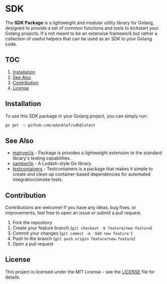 # SDK

The **SDK Package** is a lightweight and modular utility library for Golang, designed to provide a set of common functions and tools to kickstart your Golang projects. It's not meant to be an extensive framework but rather a collection of useful helpers that can be used as an SDK to your Golang code.

## TOC

1. [Installation](#installation)
1. [See Also](#see-also)
1. [Contribution](#contribution)
1. [License](#license)

## Installation

To use this SDK package in your Golang project, you can simply run:

```bash
go get -u github.com/adoublef/sdk@latest
```

## See Also

- [matryer/is](https://github.com/matryer/is) - Package is provides a lightweight extension to the standard library's testing capabilities.
- [samber/lo](https://github.com/samber/lo) - A Lodash-style Go library.
- [testcontainers](https://github.com/testcontainers/testcontainers-go) - Testcontainers is a package that makes it simple to create and clean up container-based dependencies for automated integration/smoke tests.

## Contribution

Contributions are welcome! If you have any ideas, bug fixes, or improvements, feel free to open an issue or submit a pull request.

1. Fork the repository
1. Create your feature branch (`git checkout -b feature/new-feature`)
1. Commit your changes (`git commit -m 'Add new feature'`)
1. Push to the branch (`git push origin feature/new-feature`)
1. Open a pull request

## License

This project is licensed under the MIT License - see the [LICENSE](LICENSE) file for details.
